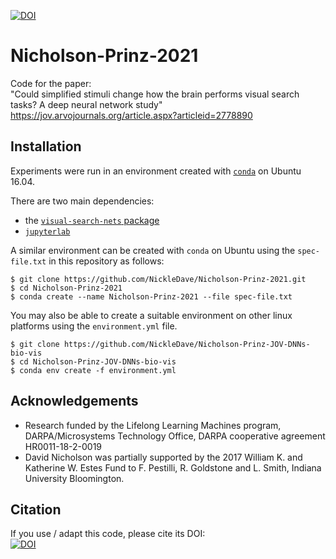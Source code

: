 [![DOI](https://zenodo.org/badge/306959618.svg)](https://zenodo.org/badge/latestdoi/306959618)
# Nicholson-Prinz-2021

Code for the paper:    
"Could simplified stimuli change how the brain performs visual search tasks? A deep neural network study"
https://jov.arvojournals.org/article.aspx?articleid=2778890  

## Installation
Experiments were run in an environment created with [`conda`](https://docs.conda.io/en/latest/) on Ubuntu 16.04.

There are two main dependencies:  
* the [`visual-search-nets` package](https://github.com/NickleDave/visual-search-nets)
* [`jupyterlab`](http://jupyterlab.io/)

A similar environment can be created with `conda` on Ubuntu using the `spec-file.txt` in this repository as follows:

```console
$ git clone https://github.com/NickleDave/Nicholson-Prinz-2021.git
$ cd Nicholson-Prinz-2021
$ conda create --name Nicholson-Prinz-2021 --file spec-file.txt
```

You may also be able to create a suitable environment on other linux platforms using the `environment.yml` file.

```console
$ git clone https://github.com/NickleDave/Nicholson-Prinz-JOV-DNNs-bio-vis
$ cd Nicholson-Prinz-JOV-DNNs-bio-vis
$ conda env create -f environment.yml

```

## Acknowledgements
- Research funded by the Lifelong Learning Machines program, 
DARPA/Microsystems Technology Office, 
DARPA cooperative agreement HR0011-18-2-0019
- David Nicholson was partially supported by the 
2017 William K. and Katherine W. Estes Fund to F. Pestilli, 
R. Goldstone and L. Smith, Indiana University Bloomington.

## Citation
If you use / adapt this code, please cite its DOI:  
[![DOI](https://zenodo.org/badge/306959618.svg)](https://zenodo.org/badge/latestdoi/306959618)
